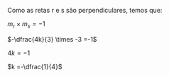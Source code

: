 Como as retas r e s são perpendiculares, temos que:

$m_r \times m_s =-1$

$-\dfrac{4k}{3} \times -3 =-1$

$4k =-1$

$k =-\dfrac{1}{4}$
